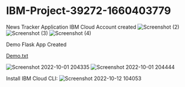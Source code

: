 # IBM-Project-39272-1660403779
News Tracker Application
IBM Cloud Account created
![Screenshot (2)](https://user-images.githubusercontent.com/114080648/191539831-75b3a6c8-edb3-4e85-91a9-a217fd19d9a6.png)
![Screenshot (3)](https://user-images.githubusercontent.com/114080648/191539840-6d7326ec-9ec5-4a5e-b443-e03d3a94002d.png)
![Screenshot (4)](https://user-images.githubusercontent.com/114080648/191539848-ff51ac97-a6e0-4659-9ed9-7ec6d5bdd915.png)

Demo Flask App Created

[Demo.txt](https://github.com/IBM-EPBL/IBM-Project-39272-1660403779/files/9690592/Demo.txt)

![Screenshot 2022-10-01 204335](https://user-images.githubusercontent.com/98447901/193416134-f681d79a-466f-4a7a-851f-3c75af4bfa63.png)
![Screenshot 2022-10-01 204444](https://user-images.githubusercontent.com/98447901/193416140-505d17df-b967-4cbc-94b5-6bfbb4a13598.png)

Install IBM Cloud CLI:
![Screenshot 2022-10-12 104053](https://user-images.githubusercontent.com/98447901/195255451-7314457d-6783-4e86-8e29-fac0298f4913.png)

